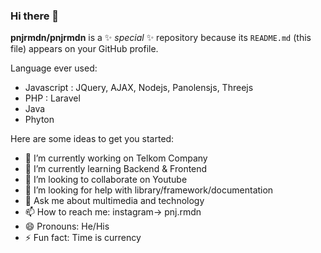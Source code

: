 ### Hi there 👋


**pnjrmdn/pnjrmdn** is a ✨ _special_ ✨ repository because its `README.md` (this file) appears on your GitHub profile.

Language ever used:
- Javascript : JQuery, AJAX, Nodejs, Panolensjs, Threejs
- PHP : Laravel
- Java
- Phyton 

Here are some ideas to get you started:

- 🔭 I’m currently working on Telkom Company
- 🌱 I’m currently learning Backend & Frontend
- 👯 I’m looking to collaborate on Youtube
- 🤔 I’m looking for help with library/framework/documentation
- 💬 Ask me about multimedia and technology
- 📫 How to reach me: instagram-> pnj.rmdn
- 😄 Pronouns: He/His
- ⚡ Fun fact: Time is currency

